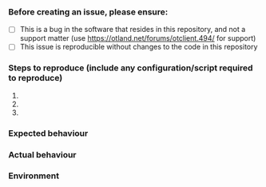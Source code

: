 <!-- Welcome to the issues section if it's your first time! -->

### Before creating an issue, please ensure:
- [ ] This is a bug in the software that resides in this repository, and not a
      support matter (use https://otland.net/forums/otclient.494/ for support)
- [ ] This issue is reproducible without changes to the code in this repository

### Steps to reproduce (include any configuration/script required to reproduce)
1.
2.
3.

### Expected behaviour
<!-- Tell us what should happen -->

### Actual behaviour
<!-- Tell us what happens instead -->

### Environment
<!-- Please tell which client version are you using (E.g 10.98 OTClient 0.6.6)
If the issue is environment specific (e.g. compiling errors), include
     name and version of the operating system and compiler you are using. -->
